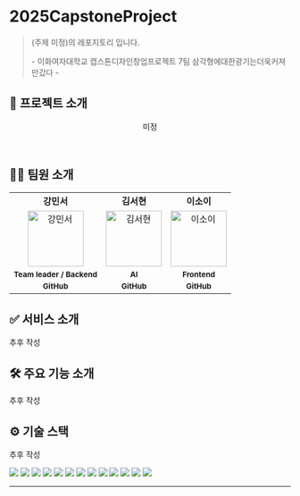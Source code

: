 # 2025CapstoneProject

> (주제 미정)의 레포지토리 입니다.
>
> \- 이화여자대학교 캡스톤디자인창업프로젝트 7팀 삼각형에대한광기는더욱커져만갔다 -

## 📌 프로젝트 소개

<div align="center">
  <p>미정</p>
</div>

<br/>

## 🧑‍💻 팀원 소개

<div align="center">

<table>
  <tbody>
    <tr>
      <td align="center"><b>강민서</b></td>
      <td align="center"><b>김서현</b></td>
      <td align="center"><b>이소이</b></td>
    </tr>
    <tr>
      <td align="center"><a href="https://github.com/childstone"><img src="https://github.com/childstone.png" width="100px;" alt="강민서"/></a></td>
      <td align="center"><a href="https://github.com/Kseeo"><img src="https://github.com/Kseeo.png" width="100px;" alt="김서현"/></a></td>
      <td align="center"><a href="https://github.com/islena0331"><img src="https://github.com/islena0331.png" width="100px;" alt="이소이"/></a></td>
    </tr>
    <tr>
      <td align="center"><sub><b>Team leader / Backend</b></sub></td>
      <td align="center"><sub><b>AI</b></sub></td>
      <td align="center"><sub><b>Frontend</b></sub></td>
    </tr>
    <tr>
      <td align="center"><a href="https://github.com/childstone"><sub><b>GitHub</b></sub></a></td>
      <td align="center"><a href="https://github.com/Kseeo"><sub><b>GitHub</b></sub></a></td>
      <td align="center"><a href="https://github.com/islena0331"><sub><b>GitHub</b></sub></a></td>
    </tr>
  </tbody>
</table>
</div>

## ✅ 서비스 소개
추후 작성

## 🛠️ 주요 기능 소개
추후 작성

## ⚙️ 기술 스택
  추후 작성

<div>
  <img src="https://img.shields.io/badge/Pytorch-CD2701?style=for-the-badge&amp;logo=pytorch&amp;logoColor=white">
  <img src="https://img.shields.io/badge/Java-ED8B00?style=for-the-badge&logo=openjdk&logoColor=white" />
  <img src="https://img.shields.io/badge/Amazon_AWS-FF9900?style=for-the-badge&logo=amazonaws&logoColor=white" />
  <img src="https://img.shields.io/badge/Python-yellow?style=for-the-badge&amp;logo=python&amp;logoColor=white">
  <img src="https://img.shields.io/badge/SpringBoot-6DB33F?style=for-the-badge&logo=springboot&logoColor=white" />
  <img src="https://img.shields.io/badge/Spring_Security-6DB33F?style=for-the-badge&amp;logo=springsecurity&amp;logoColor=white">
  <img src="https://img.shields.io/badge/Spring_Data_JPA-6DB33F?style=for-the-badge&amp;logo=spring&amp;logoColor=white">
  <img src="https://img.shields.io/badge/React-00DBFF?style=for-the-badge&logo=react&logoColor=white" />
  <img src="https://img.shields.io/badge/Tailwind_CSS-06B6D4?style=for-the-badge&logo=tailwindcss&logoColor=white" />
  <img src="https://img.shields.io/badge/QueryDSL-0096C7?style=for-the-badge&amp;logo=querydsl&amp;logoColor=white">
  <img src="https://img.shields.io/badge/Google_Gemini-4285F4?style=for-the-badge&amp;logo=google&amp;logoColor=white">
  <img src="https://img.shields.io/badge/LangChain-0056D6?style=for-the-badge&amp;logo=langchain&amp;logoColor=white">
  <img src="https://img.shields.io/badge/Hibernate-59666C?style=for-the-badge&logo=Hibernate&logoColor=white ">
</div>

---
